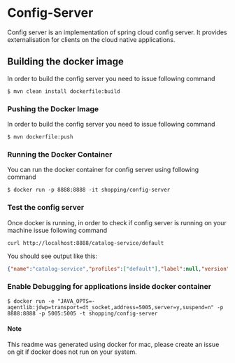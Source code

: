 # Config-Server

Config server is an implementation of spring cloud config server. It provides externalisation for clients on the cloud native applications.


## Building the docker image

In order to build the config server you need to issue following command

```shell
$ mvn clean install dockerfile:build
```


### Pushing the Docker Image

In order to build the config server you need to issue following command

```shell
$ mvn dockerfile:push
```

### Running the Docker Container

You can run the docker container for config server using following command

```shell
$ docker run -p 8888:8888 -it shopping/config-server
```

### Test the config server
Once docker is running, in order to check if config server is running on your machine issue following command

```shell
curl http://localhost:8888/catalog-service/default
```

You should see output like this:

```json
{"name":"catalog-service","profiles":["default"],"label":null,"version":"4a704ececebe07dd609f334360361f642f45fe80","state":null,"propertySources":[{"name":"https://github.com/khurramsyed/microservices-example/config/catalog-service/application.yml","source":{"test.property":"Hello"}}]}
```


### Enable Debugging for applications inside docker container


```shell
$ docker run -e "JAVA_OPTS=-agentlib:jdwp=transport=dt_socket,address=5005,server=y,suspend=n" -p 8888:8888 -p 5005:5005 -t shopping/config-server

```

#### Note
This readme was generated using docker for mac, please create an issue on git if docker does not run on your system.